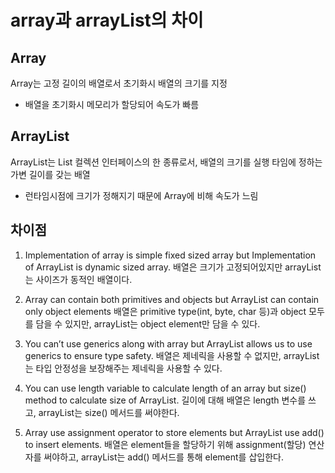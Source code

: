 # array과 arrayList의 차이
## Array
Array는 고정 길이의 배열로서 초기화시 배열의 크기를 지정
+ 배열을 초기화시 메모리가 할당되어 속도가 빠름

## ArrayList
ArrayList는 List 컬렉션 인터페이스의 한 종류로서, 배열의 크기를 실행 타임에 정하는 가변 길이를 갖는 배열
+ 런타임시점에 크기가 정해지기 때문에 Array에 비해 속도가 느림
  
## 차이점
1. Implementation of array is simple fixed sized array but Implementation of ArrayList is dynamic sized array.
배열은 크기가 고정되어있지만 arrayList는 사이즈가 동적인 배열이다.

2. Array can contain both primitives and objects but ArrayList can contain only object elements
배열은 primitive type(int, byte, char 등)과 object 모두를 담을 수 있지만, arrayList는 object element만 담을 수 있다.

 
3. You can’t use generics along with array but ArrayList allows us to use generics to ensure type safety.
배열은 제네릭을 사용할 수 없지만, arrayList는 타입 안정성을 보장해주는 제네릭을 사용할 수 있다.


4. You can use length variable to calculate length of an array but size() method to calculate size of ArrayList.
길이에 대해 배열은 length 변수를 쓰고, arrayList는 size() 메서드를 써야한다.

 

5. Array use assignment operator to store elements but ArrayList use add() to insert elements.
배열은 element들을 할당하기 위해 assignment(할당) 연산자를 써야하고, arrayList는 add() 메서드를 통해 element를 삽입한다.

